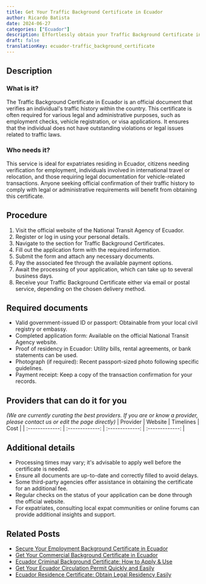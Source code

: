 ```yaml
---
title: Get Your Traffic Background Certificate in Ecuador
author: Ricardo Batista
date: 2024-06-27
categories: ["Ecuador"]
description: Effortlessly obtain your Traffic Background Certificate in Ecuador. Essential for legal processes and personal verification.
draft: false
translationKey: ecuador-traffic_background_certificate
---
```


## Description
### What is it?
The Traffic Background Certificate in Ecuador is an official document that verifies an individual's traffic history within the country. This certificate is often required for various legal and administrative purposes, such as employment checks, vehicle registration, or visa applications. It ensures that the individual does not have outstanding violations or legal issues related to traffic laws.

### Who needs it?
This service is ideal for expatriates residing in Ecuador, citizens needing verification for employment, individuals involved in international travel or relocation, and those requiring legal documentation for vehicle-related transactions. Anyone seeking official confirmation of their traffic history to comply with legal or administrative requirements will benefit from obtaining this certificate.

## Procedure

1. Visit the official website of the National Transit Agency of Ecuador.
2. Register or log in using your personal details.
3. Navigate to the section for Traffic Background Certificates.
4. Fill out the application form with the required information.
5. Submit the form and attach any necessary documents.
6. Pay the associated fee through the available payment options.
7. Await the processing of your application, which can take up to several business days.
8. Receive your Traffic Background Certificate either via email or postal service, depending on the chosen delivery method.


## Required documents

- Valid government-issued ID or passport: Obtainable from your local civil registry or embassy.
- Completed application form: Available on the official National Transit Agency website.
- Proof of residency in Ecuador: Utility bills, rental agreements, or bank statements can be used.
- Photograph (if required): Recent passport-sized photo following specific guidelines.
- Payment receipt: Keep a copy of the transaction confirmation for your records.


## Providers that can do it for you
_(We are currently curating the best providers. If you are or know a provider, please contact us or edit the page directly)_
| Provider        |     Website     |     Timelines    |       Cost      |
| :-------------: | :-------------: |  :-------------: | :-------------: |

## Additional details

- Processing times may vary; it's advisable to apply well before the certificate is needed.
- Ensure all documents are up-to-date and correctly filled to avoid delays.
- Some third-party agencies offer assistance in obtaining the certificate for an additional fee.
- Regular checks on the status of your application can be done through the official website.
- For expatriates, consulting local expat communities or online forums can provide additional insights and support.




## Related Posts

- [Secure Your Employment Background Certificate in Ecuador](https://tramitit.com/guides/ecuador/employment_background_certificate/)
- [Get Your Commercial Background Certificate in Ecuador](https://tramitit.com/guides/ecuador/commercial_background_certificate/)
- [Ecuador Criminal Background Certificate: How to Apply & Use](https://tramitit.com/guides/ecuador/criminal_background_certificate/)
- [Get Your Ecuador Circulation Permit Quickly and Easily](https://tramitit.com/guides/ecuador/circulation_permit/)
- [Ecuador Residence Certificate: Obtain Legal Residency Easily](https://tramitit.com/guides/ecuador/residence_certificate/)